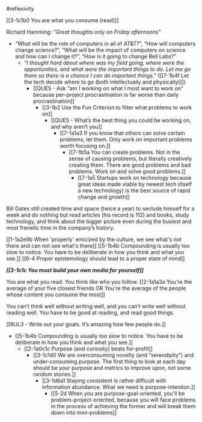 #reflexivity 

[[3-1c1b0 You are what you consume (read)]]

Richard Hamming: *"Great thoughts only on Friday afternoons"*
- “What will be the role of computers in all of AT&T?”, “How will computers change science?”, “What will be the impact of computers on science and how can I change it?”, “How is it going to change Bell Labs?”
	- *"I thought hard about where was my field going, where were the opportunities, and what were the important things to do. Let me go there so there is a chance I can do important things."* ([[7-1b4f Let the tech decide where to go (both intellectually and physically)]])
		- [[QUE5 - Ask “am I working on what I most want to work on” because per-project procrastination is far worse than daily procrastination]]
			- [[3-1b2 Use the Fun Criterion to filter what problems to work on]]
				- [[QUE5 - What’s the best thing you could be working on, and why aren’t you]]
					- [[7-1a1a3 If you know that others can solve certain problems, let them. Only work on important problems worth focusing on.]]
						- [[7-1b5a You can create problems. Not in the sense of causing problems, but literally creatively creating them. There are good problems and bad problems. Work on and solve good problems.]]
							- [[7-1a5 Startups work on technology because great ideas made viable by newest tech (itself a new technology) is the best source of rapid change and growth]]

Bill Gates still created time and space (twice a year) to seclude himself for a week and do nothing but read articles (his record is 112) and books, study technology, and think about the bigger picture even during the busiest and most frenetic time in the company’s history.

[[1-1a2e9b When 'properly' emicized by the culture, we see what's not there and can not see what's there]]
	[[5-1b4b Compounding is usually too slow to notice. You have to be deliberate in how you think and what you see.]]
		[[6-4 Proper epistemology should lead to a proper state of mind]]

***[[3-1c1c You must build your own media for yourself]]***

You are what you read. You think like who you follow. 
	[[2-1a1a3a You're the average of your five closest friends OR You're the average of the people whose content you consume the most]]

You can’t think well without writing well, and you can’t write well without reading well. You have to be good at reading, and read good things.

[[RUL3 - Write out your goals. It’s amazing how few people do.]]
- [[5-1b4b Compounding is usually too slow to notice. You have to be deliberate in how you think and what you see.]]
	- [[2-1a0c1c Purpose (and curiosity) beats for-profit]]
		- [[3-1c1d0 We are overconsuming novelty (and “serendipity”) and under-consuming purpose. The first thing to look at each day should be your purpose and metrics to improve upon, not some random stories.]]
			- [[3-1d6a1 Staying consistent is rather difficult with information abundance. What we need is purpose-intention.]]
				- [[5-2d When you are purpose-goal-oriented, you'll be problem-project-oriented, because you will face problems in the process of achieving the former and will break them down into mini-problems]]

